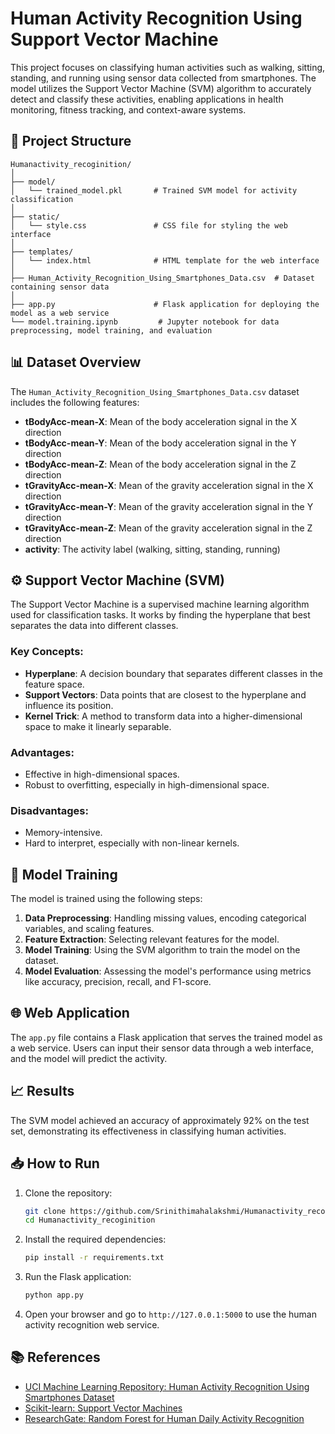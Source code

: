 
# Human Activity Recognition Using Support Vector Machine

This project focuses on classifying human activities such as walking, sitting, standing, and running using sensor data collected from smartphones. The model utilizes the Support Vector Machine (SVM) algorithm to accurately detect and classify these activities, enabling applications in health monitoring, fitness tracking, and context-aware systems.

## 📂 Project Structure

```
Humanactivity_recoginition/
│
├── model/
│   └── trained_model.pkl       # Trained SVM model for activity classification
│
├── static/
│   └── style.css               # CSS file for styling the web interface
│
├── templates/
│   └── index.html              # HTML template for the web interface
│
├── Human_Activity_Recognition_Using_Smartphones_Data.csv  # Dataset containing sensor data
│
├── app.py                      # Flask application for deploying the model as a web service
└── model.training.ipynb         # Jupyter notebook for data preprocessing, model training, and evaluation
```

## 📊 Dataset Overview

The `Human_Activity_Recognition_Using_Smartphones_Data.csv` dataset includes the following features:

- **tBodyAcc-mean-X**: Mean of the body acceleration signal in the X direction
- **tBodyAcc-mean-Y**: Mean of the body acceleration signal in the Y direction
- **tBodyAcc-mean-Z**: Mean of the body acceleration signal in the Z direction
- **tGravityAcc-mean-X**: Mean of the gravity acceleration signal in the X direction
- **tGravityAcc-mean-Y**: Mean of the gravity acceleration signal in the Y direction
- **tGravityAcc-mean-Z**: Mean of the gravity acceleration signal in the Z direction
- **activity**: The activity label (walking, sitting, standing, running)

## ⚙️ Support Vector Machine (SVM)

The Support Vector Machine is a supervised machine learning algorithm used for classification tasks. It works by finding the hyperplane that best separates the data into different classes.

### Key Concepts:

- **Hyperplane**: A decision boundary that separates different classes in the feature space.
- **Support Vectors**: Data points that are closest to the hyperplane and influence its position.
- **Kernel Trick**: A method to transform data into a higher-dimensional space to make it linearly separable.

### Advantages:

- Effective in high-dimensional spaces.
- Robust to overfitting, especially in high-dimensional space.

### Disadvantages:

- Memory-intensive.
- Hard to interpret, especially with non-linear kernels.

## 🚀 Model Training

The model is trained using the following steps:

1. **Data Preprocessing**: Handling missing values, encoding categorical variables, and scaling features.
2. **Feature Extraction**: Selecting relevant features for the model.
3. **Model Training**: Using the SVM algorithm to train the model on the dataset.
4. **Model Evaluation**: Assessing the model's performance using metrics like accuracy, precision, recall, and F1-score.

## 🌐 Web Application

The `app.py` file contains a Flask application that serves the trained model as a web service. Users can input their sensor data through a web interface, and the model will predict the activity.

## 📈 Results

The SVM model achieved an accuracy of approximately 92% on the test set, demonstrating its effectiveness in classifying human activities.

## 📥 How to Run

1. Clone the repository:

   ```bash
   git clone https://github.com/Srinithimahalakshmi/Humanactivity_recoginition.git
   cd Humanactivity_recoginition
   ```

2. Install the required dependencies:

   ```bash
   pip install -r requirements.txt
   ```

3. Run the Flask application:

   ```bash
   python app.py
   ```

4. Open your browser and go to `http://127.0.0.1:5000` to use the human activity recognition web service.

## 📚 References

- [UCI Machine Learning Repository: Human Activity Recognition Using Smartphones Dataset](https://archive.ics.uci.edu/ml/datasets/human+activity+recognition+using+smartphones)
- [Scikit-learn: Support Vector Machines](https://scikit-learn.org/stable/modules/svm.html)
- [ResearchGate: Random Forest for Human Daily Activity Recognition](https://www.researchgate.net/publication/345315828_Random_Forest_for_Human_Daily_Activity_Recognition)
